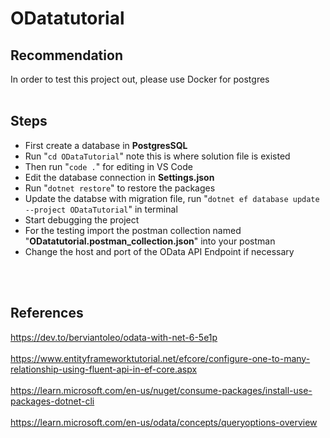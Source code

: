 # ODatatutorial

## Recommendation

In order to test this project out, please use Docker for postgres
<br >
<br >

## Steps

- First create a database in **PostgresSQL**
- Run "`cd ODataTutorial`" note this is where solution file is existed
- Then run "`code .`" for editing in VS Code
- Edit the database connection in **Settings.json**
- Run "`dotnet restore`" to restore the packages
- Update the databse with migration file, run "`dotnet ef database update --project ODataTutorial`" in terminal
- Start debugging the project
- For the testing import the postman collection named "**ODatatutorial.postman_collection.json**" into your postman
- Change the host and port of the OData API Endpoint if necessary
<br >
<br >

## References

https://dev.to/berviantoleo/odata-with-net-6-5e1p   
\
https://www.entityframeworktutorial.net/efcore/configure-one-to-many-relationship-using-fluent-api-in-ef-core.aspx   
\
https://learn.microsoft.com/en-us/nuget/consume-packages/install-use-packages-dotnet-cli  
\
https://learn.microsoft.com/en-us/odata/concepts/queryoptions-overview